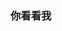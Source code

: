<!--
 * @Author: XiaoJun
 * @Date: 2023-04-12 14:00:02
 * @LastEditors: XiaoJun
 * @LastEditTime: 2023-04-12 14:03:06
 * @Description: 组件功能
 * @FilePath: /xj-utils/docs/index.md
-->
### 你看看我